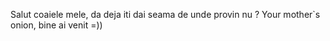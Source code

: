 Salut coaiele mele, da deja iti dai seama de unde provin nu ?
Your mother`s onion, bine ai venit =))


